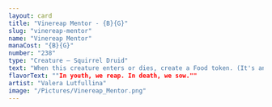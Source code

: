 ```yaml
---
layout: card
title: "Vinereap Mentor - {B}{G}"
slug: "vinereap-mentor"
name: "Vinereap Mentor"
manaCost: "{B}{G}"
number: "238"
type: "Creature — Squirrel Druid"
text: "When this creature enters or dies, create a Food token. (It's an artifact with "{2}, {T}, Sacrifice this token: You gain 3 life.")"
flavorText: ""In youth, we reap. In death, we sow.""
artist: "Valera Lutfullina"
image: "/Pictures/Vinereap_Mentor.png"
---
```


